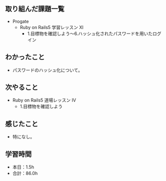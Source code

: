 ## 取り組んだ課題一覧
- Progate
  - Ruby on Rails5 学習レッスン XI
    - 1.目標物を確認しよう〜6.ハッシュ化されたパスワードを用いたログイン
## わかったこと
- パスワードのハッシュ化について。
## 次やること
- Ruby on Rails5 道場レッスン IV
  - 1.目標物を確認しよう
## 感じたこと
- 特になし。
## 学習時間
- 本日：1.5h
- 合計：86.0h
